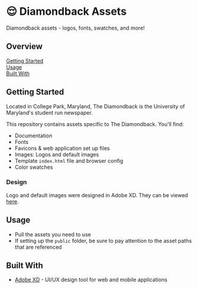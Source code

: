 # :relieved: Diamondback Assets

Diamondback assets - logos, fonts, swatches, and more!

## Overview

[Getting Started](#getting-started)  
[Usage](#usage)  
[Built With](#built-with)  

## Getting Started

Located in College Park, Maryland, The Diamondback is the University of
Maryland's student run newspaper.

This repository contains assets specific to The Diamondback. You'll find:

- Documentation
- Fonts
- Favicons & web application set up files
- Images: Logos and default images
- Template `index.html` file and browser config
- Color swatches

### Design

Logo and default images were designed in Adobe XD. They can be viewed [here][1].

## Usage

- Pull the assets you need to use
- If setting up the `public` folder, be sure to pay attention to the asset paths
  that are referenced

## Built With

- [Adobe XD][1] - UI/UX design tool for web and mobile applications

[1]: https://xd.adobe.com/spec/10edf96c-d708-4db0-799a-069ea7559223-66dc/
[2]: https://www.adobe.com/products/xd.html
